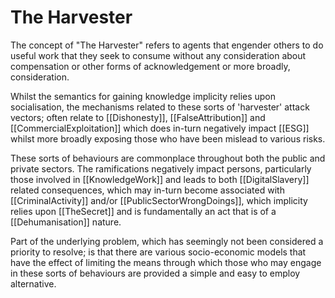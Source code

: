 # The Harvester

The concept of "The Harvester" refers to agents that engender others to do useful work that they seek to consume without any consideration about compensation or other forms of acknowledgement or more broadly, consideration.  

Whilst the semantics for gaining knowledge implicity relies upon socialisation, the mechanisms related to these sorts of 'harvester' attack vectors; often relate to [[Dishonesty]], [[FalseAttribution]] and [[CommercialExploitation]] which does in-turn negatively impact [[ESG]] whilst more broadly exposing those who have been mislead to various risks. 

These sorts of behaviours are commonplace throughout both the public and private sectors.  The ramifications negatively impact persons, particularly those involved in [[KnowledgeWork]] and leads to both [[DigitalSlavery]] related consequences, which may in-turn become associated with [[CriminalActivity]] and/or [[PublicSectorWrongDoings]], which implicity relies upon [[TheSecret]] and is fundamentally an act that is of a [[Dehumanisation]] nature.

Part of the underlying problem, which has seemingly not been considered a priority to resolve; is that there are various socio-economic models that have the effect of limiting the means through which those who may engage in these sorts of behaviours are provided a simple and easy to employ alternative.  